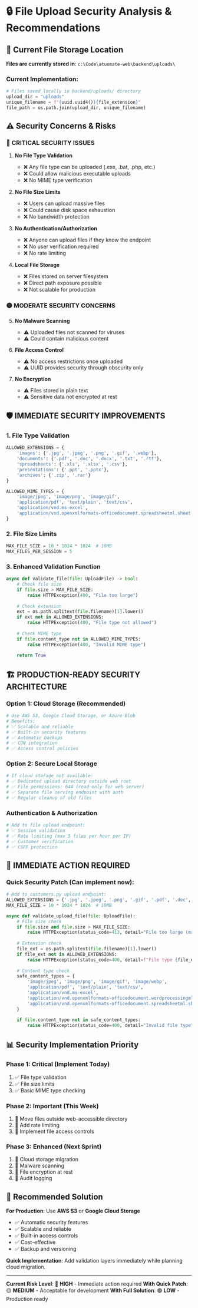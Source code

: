 # 🔒 File Upload Security Analysis & Recommendations

## 📍 Current File Storage Location

**Files are currently stored in**: `c:\Code\atuomate-web\backend\uploads\`

### Current Implementation:
```python
# Files saved locally in backend/uploads/ directory
upload_dir = "uploads"
unique_filename = f"{uuid.uuid4()}{file_extension}"
file_path = os.path.join(upload_dir, unique_filename)
```

## ⚠️ Security Concerns & Risks

### 🔴 **CRITICAL SECURITY ISSUES**

1. **No File Type Validation**
   - ❌ Any file type can be uploaded (.exe, .bat, .php, etc.)
   - ❌ Could allow malicious executable uploads
   - ❌ No MIME type verification

2. **No File Size Limits**
   - ❌ Users can upload massive files
   - ❌ Could cause disk space exhaustion
   - ❌ No bandwidth protection

3. **No Authentication/Authorization**
   - ❌ Anyone can upload files if they know the endpoint
   - ❌ No user verification required
   - ❌ No rate limiting

4. **Local File Storage**
   - ❌ Files stored on server filesystem
   - ❌ Direct path exposure possible
   - ❌ Not scalable for production

### 🟡 **MODERATE SECURITY CONCERNS**

5. **No Malware Scanning**
   - ⚠️ Uploaded files not scanned for viruses
   - ⚠️ Could contain malicious content

6. **File Access Control**
   - ⚠️ No access restrictions once uploaded
   - ⚠️ UUID provides security through obscurity only

7. **No Encryption**
   - ⚠️ Files stored in plain text
   - ⚠️ Sensitive data not encrypted at rest

## 🛡️ **IMMEDIATE SECURITY IMPROVEMENTS**

### 1. **File Type Validation**
```python
ALLOWED_EXTENSIONS = {
    'images': {'.jpg', '.jpeg', '.png', '.gif', '.webp'},
    'documents': {'.pdf', '.doc', '.docx', '.txt', '.rtf'},
    'spreadsheets': {'.xls', '.xlsx', '.csv'},
    'presentations': {'.ppt', '.pptx'},
    'archives': {'.zip', '.rar'}
}

ALLOWED_MIME_TYPES = {
    'image/jpeg', 'image/png', 'image/gif',
    'application/pdf', 'text/plain', 'text/csv',
    'application/vnd.ms-excel',
    'application/vnd.openxmlformats-officedocument.spreadsheetml.sheet'
}
```

### 2. **File Size Limits**
```python
MAX_FILE_SIZE = 10 * 1024 * 1024  # 10MB
MAX_FILES_PER_SESSION = 5
```

### 3. **Enhanced Validation Function**
```python
async def validate_file(file: UploadFile) -> bool:
    # Check file size
    if file.size > MAX_FILE_SIZE:
        raise HTTPException(400, "File too large")
    
    # Check extension
    ext = os.path.splitext(file.filename)[1].lower()
    if ext not in ALLOWED_EXTENSIONS:
        raise HTTPException(400, "File type not allowed")
    
    # Check MIME type
    if file.content_type not in ALLOWED_MIME_TYPES:
        raise HTTPException(400, "Invalid MIME type")
    
    return True
```

## 🏗️ **PRODUCTION-READY SECURITY ARCHITECTURE**

### **Option 1: Cloud Storage (Recommended)**
```python
# Use AWS S3, Google Cloud Storage, or Azure Blob
# Benefits:
# ✅ Scalable and reliable
# ✅ Built-in security features
# ✅ Automatic backups
# ✅ CDN integration
# ✅ Access control policies
```

### **Option 2: Secure Local Storage**
```python
# If cloud storage not available:
# ✅ Dedicated upload directory outside web root
# ✅ File permissions: 644 (read-only for web server)
# ✅ Separate file serving endpoint with auth
# ✅ Regular cleanup of old files
```

### **Authentication & Authorization**
```python
# Add to file upload endpoint:
# ✅ Session validation
# ✅ Rate limiting (max 5 files per hour per IP)
# ✅ Customer verification
# ✅ CSRF protection
```

## 🚨 **IMMEDIATE ACTION REQUIRED**

### **Quick Security Patch** (Can implement now):

```python
# Add to customers.py upload endpoint:
ALLOWED_EXTENSIONS = {'.jpg', '.jpeg', '.png', '.gif', '.pdf', '.doc', '.docx', '.txt', '.csv', '.xls', '.xlsx'}
MAX_FILE_SIZE = 10 * 1024 * 1024  # 10MB

async def validate_upload_file(file: UploadFile):
    # File size check
    if file.size and file.size > MAX_FILE_SIZE:
        raise HTTPException(status_code=413, detail="File too large (max 10MB)")
    
    # Extension check
    file_ext = os.path.splitext(file.filename)[1].lower()
    if file_ext not in ALLOWED_EXTENSIONS:
        raise HTTPException(status_code=400, detail=f"File type {file_ext} not allowed")
    
    # Content type check
    safe_content_types = {
        'image/jpeg', 'image/png', 'image/gif', 'image/webp',
        'application/pdf', 'text/plain', 'text/csv',
        'application/vnd.ms-excel',
        'application/vnd.openxmlformats-officedocument.wordprocessingml.document',
        'application/vnd.openxmlformats-officedocument.spreadsheetml.sheet'
    }
    
    if file.content_type not in safe_content_types:
        raise HTTPException(status_code=400, detail="Invalid file type")
```

## 📊 **Security Implementation Priority**

### **Phase 1: Critical (Implement Today)**
1. ✅ File type validation
2. ✅ File size limits  
3. ✅ Basic MIME type checking

### **Phase 2: Important (This Week)**
1. 🔄 Move files outside web-accessible directory
2. 🔄 Add rate limiting
3. 🔄 Implement file access controls

### **Phase 3: Enhanced (Next Sprint)**
1. 📅 Cloud storage migration
2. 📅 Malware scanning
3. 📅 File encryption at rest
4. 📅 Audit logging

## 🎯 **Recommended Solution**

**For Production**: Use **AWS S3** or **Google Cloud Storage**
- ✅ Automatic security features
- ✅ Scalable and reliable
- ✅ Built-in access controls
- ✅ Cost-effective
- ✅ Backup and versioning

**Quick Implementation**: Add validation layers immediately while planning cloud migration.

---

**Current Risk Level**: 🔴 **HIGH** - Immediate action required
**With Quick Patch**: 🟡 **MEDIUM** - Acceptable for development
**With Full Solution**: 🟢 **LOW** - Production ready
